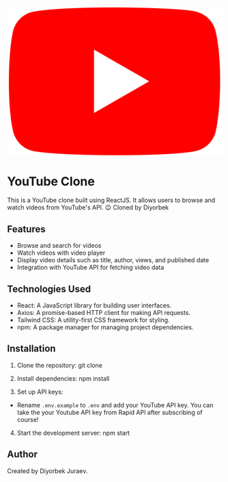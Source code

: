 ![Image Description](./src/images/yt-logo-mobile.png)


# YouTube Clone

This is a YouTube clone built using ReactJS. It allows users to browse and watch videos from YouTube's API. 😉 Cloned by Diyorbek

## Features

- Browse and search for videos
- Watch videos with video player
- Display video details such as title, author, views, and published date
- Integration with YouTube API for fetching video data

## Technologies Used

- React: A JavaScript library for building user interfaces.
- Axios: A promise-based HTTP client for making API requests.
- Tailwind CSS: A utility-first CSS framework for styling.
- npm: A package manager for managing project dependencies.

## Installation

1. Clone the repository: git clone <repository-url>

2. Install dependencies: npm install


3. Set up API keys:
- Rename `.env.example` to `.env` and add your YouTube API key. You can take the your Youtube API key from Rapid API after subscribing of course!

4. Start the development server: npm start

## Author

Created by Diyorbek Juraev.


